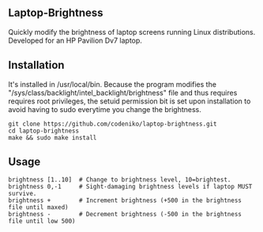 ## Laptop-Brightness
Quickly modify the brightness of laptop screens running Linux distributions. Developed for an HP Pavilion Dv7 laptop.

## Installation
It's installed in /usr/local/bin. Because the program modifies the "/sys/class/backlight/intel_backlight/brightness" file and thus requires requires root privileges, the setuid permission bit is set upon installation to avoid having to sudo everytime you change the brightness.

    git clone https://github.com/codeniko/laptop-brightness.git
    cd laptop-brightness
    make && sudo make install
  
## Usage

    brightness [1..10]  # Change to brightness level, 10=brightest.
    brightness 0,-1     # Sight-damaging brightness levels if laptop MUST survive.
    brightness +        # Increment brightness (+500 in the brightness file until maxed)
    brightness -        # Decrement brightness (-500 in the brightness file until low 500)
    
